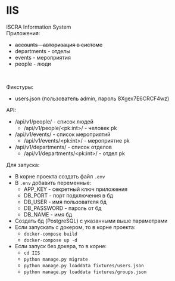 # IIS
ISCRA Information System</br>
Приложения:
* ~~accounts - авторизация в системе~~
* departments - отделы
* events - мероприятия 
* people - люди
</br>

Фикстуры:
* users.json (пользователь admin, пароль 8Xgex7E6CRCF4wz)

API:
* /api/v1/people/ - список людей
  * /api/v1/people/\<pk:int>/ - человек pk
* /api/v1/events/ - список мероприятий
  * /api/v1/events/\<pk:int>/ - мероприятие pk
* /api/v1/departments/ - список отделов
  * /api/v1/departments/\<pk:int>/ - отдел pk

Для запуска:
* В корне проекта создать файл `.env`
* В `.env` добавить переменные:
  * APP_KEY - секретный ключ приложения
  * DB_PORT - порт подключения в бд
  * DB_USER - имя пользователя бд
  * DB_PASSWORD - пароль от бд
  * DB_NAME - имя бд
* Создать бд (PostgreSQL) с указанными выше параметрами
* Если запускать с докером, то в корне проекта:
  * `docker-compose build`
  * `docker-compose up -d`
* Если запуск без докера, то в корне:
  * `cd IIS`
  * `python manage.py migrate`
  * `python manage.py loaddata fixtures/users.json`
  * `python manage.py loaddata fixtures/groups.json`